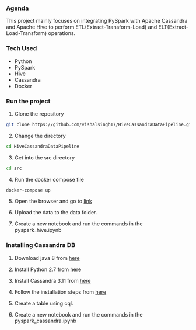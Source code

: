 ### Agenda
This project mainly focuses on integrating PySpark with Apache Cassandra and Apache Hive to perform ETL(Extract-Transform-Load) and ELT(Extract-Load-Transform) operations.

### Tech Used
- Python
- PySpark
- Hive 
- Cassandra
- Docker

### Run the project
1. Clone the repository
```bash
git clone https://github.com/vishalsingh17/HiveCassandraDataPipeline.git
```

2. Change the directory
```bash
cd HiveCassandraDataPipeline
```

3. Get into the src directory
```bash
cd src
```

4. Run the docker compose file
```bash
docker-compose up
```

5. Open the browser and go to [link](https://localhost:4888)

6. Upload the data to the data folder.

7. Create a new notebook and run the commands in the pyspark_hive.ipynb


### Installing Cassandra DB

1. Download java 8 from [here](https://www.oracle.com/in/java/technologies/javase/javase8u211-later-archive-downloads.html)

2. Install Python 2.7 from [here](https://www.python.org/downloads/release/python-2718/)

3. Install Cassandra 3.11 from [here](https://www.apache.org/dyn/closer.lua/cassandra/3.11.15/apache-cassandra-3.11.15-bin.tar.gz) 

4. Follow the installation steps from [here](https://phoenixnap.com/kb/install-cassandra-on-windows)

5. Create a table using cql.

6. Create a new notebook and run the commands in the pyspark_cassandra.ipynb
